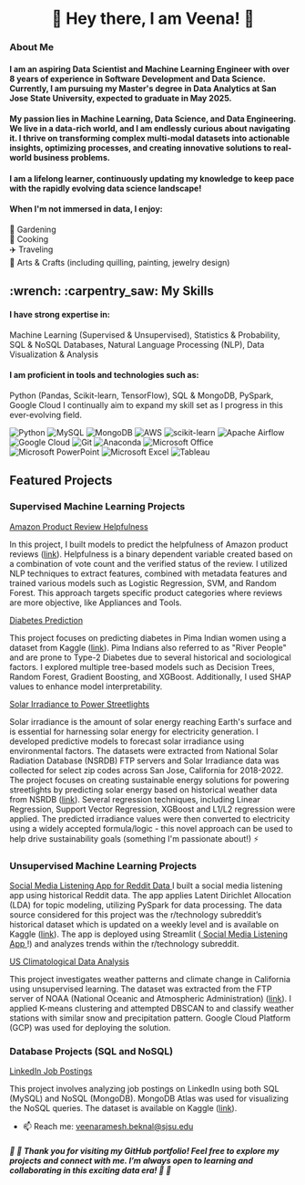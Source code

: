 
<h1 align = "center">👋 Hey there, I am Veena! 👋</h1>

### About Me

#### I am an aspiring Data Scientist and Machine Learning Engineer with over 8 years of experience in Software Development and Data Science. Currently, I am pursuing my Master's degree in Data Analytics at San Jose State University, expected to graduate in May 2025.
#### My passion lies in Machine Learning, Data Science, and Data Engineering. We live in a data-rich world, and I am endlessly curious about navigating it. I thrive on transforming complex multi-modal datasets into actionable insights, optimizing processes, and creating innovative solutions to real-world business problems.
#### I am a lifelong learner, continuously updating my knowledge to keep pace with the rapidly evolving data science landscape!

#### When I'm not immersed in data, I enjoy:
🌱 Gardening <br>
🍳 Cooking <br>
✈️ Traveling <br>
🎨 Arts & Crafts (including quilling, painting, jewelry design) 

<h2>:wrench: :carpentry_saw: My Skills </h2>

#### I have strong expertise in:

Machine Learning (Supervised & Unsupervised),
Statistics & Probability,
SQL & NoSQL Databases,
Natural Language Processing (NLP),
Data Visualization & Analysis

#### I am proficient in tools and technologies such as:

Python (Pandas, Scikit-learn, TensorFlow),
SQL & MongoDB,
PySpark,
Google Cloud
I continually aim to expand my skill set as I progress in this ever-evolving field.
<br>
<a>

![Python](https://img.shields.io/badge/python-3670A0?style=for-the-badge&logo=python&logoColor=ffdd54)  ![MySQL](https://img.shields.io/badge/mysql-%2300f.svg?style=for-the-badge&logo=mysql&logoColor=white) ![MongoDB](https://img.shields.io/badge/MongoDB-%234ea94b.svg?style=for-the-badge&logo=mongodb&logoColor=white) ![AWS](https://img.shields.io/badge/AWS-%23FF9900.svg?style=for-the-badge&logo=amazon-aws&logoColor=white) ![scikit-learn](https://img.shields.io/badge/scikit--learn-%23F7931E.svg?style=for-the-badge&logo=scikit-learn&logoColor=white) ![Apache Airflow](https://img.shields.io/badge/Apache%20Airflow-017CEE?style=for-the-badge&logo=Apache%20Airflow&logoColor=white) ![Google Cloud](https://img.shields.io/badge/GoogleCloud-%234285F4.svg?style=for-the-badge&logo=google-cloud&logoColor=white) ![Git](https://img.shields.io/badge/git-%23F05033.svg?style=for-the-badge&logo=git&logoColor=white) ![Anaconda](https://img.shields.io/badge/Anaconda-%2344A833.svg?style=for-the-badge&logo=anaconda&logoColor=white) ![Microsoft Office](https://img.shields.io/badge/Microsoft_Office-D83B01?style=for-the-badge&logo=microsoft-office&logoColor=white) ![Microsoft PowerPoint](https://img.shields.io/badge/Microsoft_PowerPoint-B7472A?style=for-the-badge&logo=microsoft-powerpoint&logoColor=white) ![Microsoft Excel](https://img.shields.io/badge/Microsoft_Excel-217346?style=for-the-badge&logo=microsoft-excel&logoColor=white) ![Tableau](https://img.shields.io/badge/Tableau-E97627?style=for-the-badge&logo=Tableau&logoColor=white)

<h2> Featured Projects </h2>


### Supervised Machine Learning Projects

<a href="https://github.com/VeenaBeknal/Predicting-Amazon-Product-Review-Helpfulness"> Amazon Product Review Helpfulness </a> 

In this project, I built models to predict the helpfulness of Amazon product reviews (<a href="https://nijianmo.github.io/amazon/index.html">link</a>). 
Helpfulness is a binary dependent variable created based on a combination of vote count and the verified status of the review.
I utilized NLP techniques to extract features, combined with metadata features and trained various models such as Logistic Regression, SVM, and Random Forest. This approach targets specific product categories where reviews are more objective, like Appliances and Tools.

<a href="https://github.com/VeenaBeknal/DiabetesPrediction"> Diabetes Prediction </a>

This project focuses on predicting diabetes in Pima Indian women using a dataset from Kaggle (<a href="https://www.kaggle.com/datasets/uciml/pima-indians-diabetes-database">link</a>). 
Pima Indians also referred to as "River People" and are prone to Type-2 Diabetes due to several historical and sociological factors. 
I explored multiple tree-based models such as Decision Trees, Random Forest, Gradient Boosting, and XGBoost. Additionally, I used SHAP values to enhance model interpretability.

<a href="https://github.com/VeenaBeknal/Solar-Irradiance-to-Sustainably-Power-Streetlights"> Solar Irradiance to Power Streetlights </a>

Solar irradiance is the amount of solar energy reaching Earth's surface and is essential for harnessing solar energy for electricity generation.
I developed predictive models to forecast solar irradiance using environmental factors. 
The datasets were extracted from National Solar Radiation Database (NSRDB) FTP servers and Solar Irradiance data was collected for select zip codes across San Jose, California for 2018-2022. 
The project focuses on creating sustainable energy solutions for powering streetlights by predicting solar energy based on historical weather data from NSRDB (<a href="https://nsrdb.nrel.gov/data-viewer">link</a>). 
Several regression techniques, including Linear Regression, Support Vector Regression, XGBoost and L1/L2 regression were applied. 
The predicted irradiance values were then converted to electricity using a widely accepted formula/logic - this novel approach can be used to help drive sustainability goals (something I'm passionate about!) ⚡

### Unsupervised Machine Learning Projects

<a href="https://github.com/VeenaBeknal/Social-Media-Listening-for-Reddit-Posts-and-Comments"> Social Media Listening App for Reddit Data </a>
I built a social media listening app using historical Reddit data. The app applies Latent Dirichlet Allocation (LDA) for topic modeling, utilizing PySpark for data processing. 
The data source considered for this project was the r/technology subreddit’s historical dataset which is updated on a weekly level and is available on Kaggle (<a href="https://www.kaggle.com/datasets/curiel/rtechnology-posts-and-comments/data">link</a>). The app is deployed using Streamlit (<a href="https://reddit-historical-listening.streamlit.app/"> Social Media Listening App </a> !) and analyzes trends within the r/technology subreddit.

<a href="https://github.com/VeenaBeknal/USClimatologicalDataAnalysis"> US Climatological Data Analysis </a>

This project investigates weather patterns and climate change in California using unsupervised learning. 
The dataset was extracted from the FTP server of NOAA (National Oceanic and Atmospheric Administration) (<a href="https://www.ncei.noaa.gov/pub/data/ghcn/daily/by_year/">link</a>).
I applied K-means clustering and attempted DBSCAN to and classify weather stations with similar snow and precipitation pattern. Google Cloud Platform (GCP) was used for deploying the solution.

### Database Projects (SQL and NoSQL)

<a href="https://github.com/VeenaBeknal/LinkedInJobPostings"> LinkedIn Job Postings </a>

This project involves analyzing job postings on LinkedIn using both SQL (MySQL) and NoSQL (MongoDB). MongoDB Atlas was used for visualizing the NoSQL queries. The dataset is available on Kaggle (<a href="https://www.kaggle.com/datasets/arshkon/linkedin-job-postings?select=job_postings.csv">link</a>).

- 📫 Reach me: veenaramesh.beknal@sjsu.edu 


<h5> 🙂 🙂 Thank you for visiting my GitHub portfolio! Feel free to explore my projects and connect with me. I’m always open to learning and collaborating in this exciting data era! 🙂 🙂

<!--
**VeenaBeknal/VeenaBeknal** is a ✨ _special_ ✨ repository because its `README.md` (this file) appears on your GitHub profile.

Here are some ideas to get you started:

- 🔭 I’m currently working on ...
- 🌱 I’m currently learning ...
- 👯 I’m looking to collaborate on ...
- 🤔 I’m looking for help with ...
- 💬 Ask me about ...
- 📫 How to reach me: ...
- 😄 Pronouns: She/Her
- ⚡ Fun fact: ...
-->
